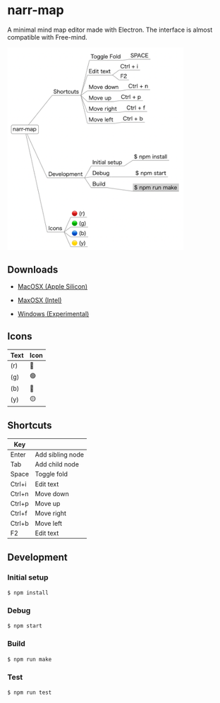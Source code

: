 # narr-map

A minimal mind map editor made with Electron. The interface is almost compatible with Free-mind.

<img src="./docs/screen0.png" width="400px">

## Downloads
- [MacOSX (Apple Silicon)](https://github.com/miyosuda/narr-map/releases/download/v0.0.3/narr-map-darwin-arm64-0.0.3.zip)

- [MaxOSX (Intel)](https://github.com/miyosuda/narr-map/releases/download/v0.0.3/narr-map-darwin-x64-0.0.3.zip)

- [Windows (Experimental)](https://github.com/miyosuda/narr-map/releases/download/v0.0.3/narr-map-0.0.3.Setup.exe)



## Icons

| Text | Icon    |
| ---- | ----  |
| (r)  | :red_circle:   |
| (g)  | :green_circle:  |
| (b)  | :large_blue_circle:   |
| (y)  | :yellow_circle:  |



## Shortcuts

| Key |     |
| ---- | ----  |
| Enter   | Add sibling node |
| Tab     | Add child node |
| Space   | Toggle fold   |
| Ctrl+i  | Edit text  |
| Ctrl+n  | Move down  |
| Ctrl+p  | Move up  |
| Ctrl+f  | Move right |
| Ctrl+b  | Move left |
| F2      | Edit text  |



## Development

### Initial setup

```
$ npm install
```


### Debug

```
$ npm start
```


### Build

```
$ npm run make
```

### Test

```
$ npm run test
```
